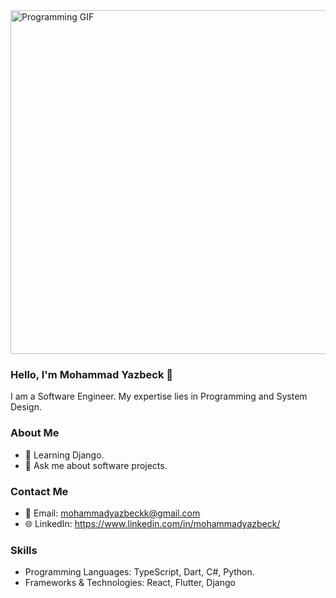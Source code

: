 <img src="https://upload.wikimedia.org/wikipedia/commons/6/6f/Programming123najra.gif" width="550" alt="Programming GIF">

### Hello, I'm Mohammad Yazbeck 👋

I am a Software Engineer. My expertise lies in Programming and System Design.

### About Me

- 🌱 Learning Django.
- 💬 Ask me about software projects.

### Contact Me

- 📧 Email: mohammadyazbeckk@gmail.com
- 🌐 LinkedIn: https://www.linkedin.com/in/mohammadyazbeck/

### Skills

- Programming Languages: TypeScript, Dart, C#, Python.
- Frameworks & Technologies: React, Flutter, Django

